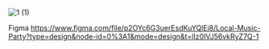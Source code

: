
![1 (1)](https://github.com/pitersizovdev/local-music-party/assets/99538713/5fcbe836-06e7-46ad-927b-46465e0cf547)

Figma   https://www.figma.com/file/p2OYc6G3uerEsdKuYQlEi8/Local-Music-Party?type=design&node-id=0%3A1&mode=design&t=lIz0IVJ56vkRyZ7Q-1
